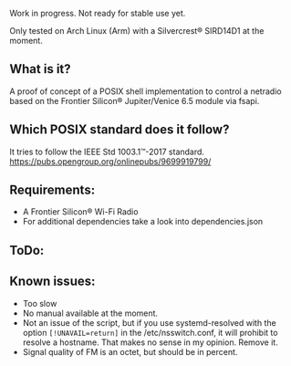 Work in progress. Not ready for stable use yet.

Only tested on Arch Linux (Arm) with a Silvercrest® SIRD14D1 at the moment.


What is it?  
-----------------------------------
A proof of concept of a POSIX shell implementation to control a netradio based on 
the Frontier Silicon® Jupiter/Venice 6.5 module via fsapi.



Which POSIX standard does it follow?
-----------------------------------
It tries to follow the IEEE Std 1003.1™-2017 standard.
https://pubs.opengroup.org/onlinepubs/9699919799/


Requirements:
------------------------------------
* A Frontier Silicon® Wi-Fi Radio
* For additional dependencies take a look into dependencies.json


ToDo:   
------------------------------------


Known issues:   
------------------------------------
* Too slow
* No manual available at the moment.
* Not an issue of the script, but if you use systemd-resolved with the option `[!UNAVAIL=return]` 
in the /etc/nsswitch.conf, it will prohibit to resolve a hostname. That makes no sense in my opinion. Remove it.
* Signal quality of FM is an octet, but should be in percent.
